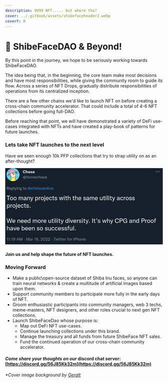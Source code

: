 ```yaml
---
description: 9999 NFT..... but where tho?
cover: ../.gitbook/assets/shibefaceheader2.webp
coverY: 0
---
```


# 🤠 ShibeFaceDAO & Beyond!

By this point in the journey, we hope to be seriously working towards ShibeFaceDAO.

The idea being that, in the beginning, the core team make most decisions and have most responsibilities, while giving the community room to guide its flow. Across a series of NFT Drops, gradually distribute responsibilities of operations from its centralized inception. &#x20;

There are a few other chains we'd like to launch NFT on before creating a cross-chain community accelerator. That could include a total of 4-6 NFT collections before going full-DAO.

Before reaching that point, we will have demonstrated a variety of DeFi use-cases integrated with NFTs and have created a play-book of patterns for future launches. &#x20;

### Lets take NFT launches to the next level

Have we seen enough 10k PFP collections that try to strap utility on as an after-thought?&#x20;

![](<../.gitbook/assets/image_13.webp>)

#### Join us and help shape the future of NFT launches.

### Moving Forward

* Make a public\open-source dataset of Shiba Inu faces, so anyone can train neural networks & create a multitude of artificial images based upon them.
* Support community members to participate more fully in the early days of NFT.&#x20;
* Groom enthusiastic participants into community managers, web 3 techs, meme-masters, NFT designers, and other roles crucial to next gen NFT collections.
* Launch ShibeFaceDao whose purpose is:
  * Map out DeFi NFT use-cases.
  * Continue launching collections under this brand.
  * Manage the treasury and all funds from future ShibeFace NFT sales.
  * Fund the continued operation of our cross-chain community accelerator.

#### _Come share your thoughts on our_ discord chat server: [https://discord.gg/56J85Kk32m](https://discord.gg/56J85Kk32m)

_\*Cover image background by_ [_Geralt_](https://pixabay.com/users/geralt-9301/)
